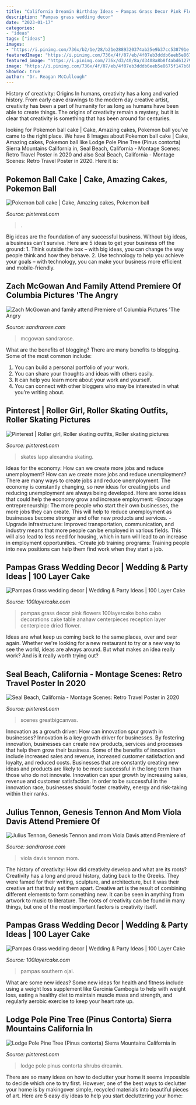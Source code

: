 ```yaml
---
title: "California Dreamin Birthday Ideas ~ Pampas Grass Decor Pink Flowers 100layercake Boho Cabo Decorations Cake Table Anahaw Centerpieces Reception Layer Centerpiece Dried Flower"
description: "Pampas grass wedding decor"
date: "2023-01-17"
categories:
- "ideas"
tags: ["ideas"]
images:
- "https://i.pinimg.com/736x/b2/1e/28/b21e2889320374ab25e9b37cc538791e.jpg"
featuredImage: "https://i.pinimg.com/736x/4f/07/eb/4f07eb3dddb6eeb5e8675f147b6b27f9.jpg"
featured_image: "https://i.pinimg.com/736x/d3/40/8a/d3408a8b8f4abd61279c613fd5fe64f7.jpg"
image: "https://i.pinimg.com/736x/4f/07/eb/4f07eb3dddb6eeb5e8675f147b6b27f9.jpg"
ShowToc: true
author: "Dr. Reagan McCullough"
---
```



History of creativity: Origins
In humans, creativity has a long and varied history. From early cave drawings to the modern day creative artist, creativity has been a part of humanity for as long as humans have been able to create things. The origins of creativity remain a mystery, but it is clear that creativity is something that has been around for centuries.

	

		
looking for Pokemon ball cake | Cake, Amazing cakes, Pokemon ball you've came to the right place. We have 8 Images about Pokemon ball cake | Cake, Amazing cakes, Pokemon ball like Lodge Pole Pine Tree (Pinus contorta) Sierra Mountains California in, Seal Beach, California - Montage Scenes: Retro Travel Poster in 2020 and also Seal Beach, California - Montage Scenes: Retro Travel Poster in 2020. Here it is:
		
    
## Pokemon Ball Cake | Cake, Amazing Cakes, Pokemon Ball

<img loading=lazy src="https://i.pinimg.com/736x/06/ee/19/06ee19832deb198da6d88bde297966f9--pokemon-amazing-cakes.jpg" onerror="this.onerror=null;this.src='https://tse4.mm.bing.net/th?id=OIP.1gLkJ9SfrjNz4d9XTp0trADNEw&amp;pid=15.1';" alt="Pokemon ball cake | Cake, Amazing cakes, Pokemon ball">

_Source: pinterest.com_

>. 

	

Big ideas are the foundation of any successful business. Without big ideas, a business can't survive. Here are 5 ideas to get your business off the ground: 1. Think outside the box – with big ideas, you can change the way people think and how they behave. 2. Use technology to help you achieve your goals – with technology, you can make your business more efficient and mobile-friendly. 
    
## Zach McGowan And Family Attend Premiere Of Columbia Pictures &#039;The Angry

<img loading=lazy src="https://sandrarose.com/wp-content/uploads/2019/08/Zach-McGowan-and-family-wenn36829753-768x1152.jpg" onerror="this.onerror=null;this.src='https://tse2.mm.bing.net/th?id=OIP.Zwpt4olIZqqfdT9NdnugaQHaLH&amp;pid=15.1';" alt="Zach McGowan and family attend Premiere of Columbia Pictures &#039;The Angry">

_Source: sandrarose.com_

>mcgowan sandrarose. 

	

What are the benefits of blogging?
There are many benefits to blogging. Some of the most common include: 
1. You can build a personal portfolio of your work. 
2. You can share your thoughts and ideas with others easily. 
3. It can help you learn more about your work and yourself. 
4. You can connect with other bloggers who may be interested in what you’re writing about. 

    
## Pinterest | Roller Girl, Roller Skating Outfits, Roller Skating Pictures

<img loading=lazy src="https://i.pinimg.com/736x/4f/07/eb/4f07eb3dddb6eeb5e8675f147b6b27f9.jpg" onerror="this.onerror=null;this.src='https://tse1.mm.bing.net/th?id=OIP.thobs1piXWq05Zbe9qVTawHaKF&amp;pid=15.1';" alt="Pinterest | Roller girl, Roller skating outfits, Roller skating pictures">

_Source: pinterest.com_

>skates lapp alexandra skating. 

	

Ideas for the economy: How can we create more jobs and reduce unemployment?
How can we create more jobs and reduce unemployment?
There are many ways to create jobs and reduce unemployment. The economy is constantly changing, so new ideas for creating jobs and reducing unemployment are always being developed. Here are some ideas that could help the economy grow and increase employment: 
-Encourage entrepreneurship: The more people who start their own businesses, the more jobs they can create. This will help to reduce unemployment as businesses become stronger and offer new products and services. 
-Upgrade infrastructure: Improved transportation, communication, and industry means that more people can be employed in various fields. This will also lead to less need for housing, which in turn will lead to an increase in employment opportunities. 
-Create job training programs: Training people into new positions can help them find work when they start a job.

    
## Pampas Grass Wedding Decor | Wedding &amp; Party Ideas | 100 Layer Cake

<img loading=lazy src="http://100lclive.s3.amazonaws.com/img/ideas/landscape/219020.jpg" onerror="this.onerror=null;this.src='https://tse1.mm.bing.net/th?id=OIP.2t3i7p-lkebwnMC2TONTeQHaLH&amp;pid=15.1';" alt="Pampas Grass wedding decor | Wedding &amp; Party Ideas | 100 Layer Cake">

_Source: 100layercake.com_

>pampas grass decor pink flowers 100layercake boho cabo decorations cake table anahaw centerpieces reception layer centerpiece dried flower. 

	

Ideas are what keep us coming back to the same places, over and over again. Whether we're looking for a new restaurant to try or a new way to see the world, ideas are always around. But what makes an idea really work? And is it really worth trying out?

    
## Seal Beach, California - Montage Scenes: Retro Travel Poster In 2020

<img loading=lazy src="https://i.pinimg.com/736x/d3/40/8a/d3408a8b8f4abd61279c613fd5fe64f7.jpg" onerror="this.onerror=null;this.src='https://tse1.mm.bing.net/th?id=OIP.TwCdsAbKH8AYJyya6PPxlQHaK5&amp;pid=15.1';" alt="Seal Beach, California - Montage Scenes: Retro Travel Poster in 2020">

_Source: pinterest.com_

>scenes greatbigcanvas. 

	

Innovation as a growth driver: How can innovation spur growth in businesses?
Innovation is a key growth driver for businesses. By fostering innovation, businesses can create new products, services and processes that help them grow their business. Some of the benefits of innovation include increased sales and revenue, increased customer satisfaction and loyalty, and reduced costs.
Businesses that are constantly creating new ideas and products are likely to be more successful in the long term than those who do not innovate. Innovation can spur growth by increasing sales, revenue and customer satisfaction. In order to be successful in the innovation race, businesses should foster creativity, energy and risk-taking within their ranks.

    
## Julius Tennon, Genesis Tennon And Mom Viola Davis Attend Premiere Of

<img loading=lazy src="https://sandrarose.com/wp-content/uploads/2019/08/Julius-Tennon-Genesis-Tennon-Viola-Davis-wenn36829773.jpg" onerror="this.onerror=null;this.src='https://tse2.mm.bing.net/th?id=OIP.yh3CvotpiEDHt6gTosA_iQHaLH&amp;pid=15.1';" alt="Julius Tennon, Genesis Tennon and mom Viola Davis attend Premiere of">

_Source: sandrarose.com_

>viola davis tennon mom. 

	

The history of creativity: How did creativity develop and what are its roots?
Creativity has a long and proud history, dating back to the Greeks. They were famed for their writing, sculpture, and architecture, but it was their creative art that truly set them apart. Creative art is the result of combining different elements to form something new. It can be seen in anything from artwork to music to literature. The roots of creativity can be found in many things, but one of the most important factors is creativity itself.

    
## Pampas Grass Wedding Decor | Wedding &amp; Party Ideas | 100 Layer Cake

<img loading=lazy src="http://100lclive.s3.amazonaws.com/img/ideas/landscape/219019.jpg" onerror="this.onerror=null;this.src='https://tse2.mm.bing.net/th?id=OIP.2Qap00ES2CEYE5SqicptHgHaLH&amp;pid=15.1';" alt="Pampas Grass wedding decor | Wedding &amp; Party Ideas | 100 Layer Cake">

_Source: 100layercake.com_

>pampas southern ojai. 

	

What are some new ideas?
Some new ideas for health and fitness include using a weight loss supplement like Garcinia Cambogia to help with weight loss, eating a healthy diet to maintain muscle mass and strength, and regularly aerobic exercise to keep your heart rate up.

    
## Lodge Pole Pine Tree (Pinus Contorta) Sierra Mountains California In

<img loading=lazy src="https://i.pinimg.com/736x/b2/1e/28/b21e2889320374ab25e9b37cc538791e.jpg" onerror="this.onerror=null;this.src='https://tse1.mm.bing.net/th?id=OIP.cgoyq9rPm_p_VAHpquaYZwHaLH&amp;pid=15.1';" alt="Lodge Pole Pine Tree (Pinus contorta) Sierra Mountains California in">

_Source: pinterest.com_

>lodge pole pinus contorta shrubs dreamin. 

	

There are so many ideas on how to declutter your home it seems impossible to decide which one to try first. However, one of the best ways to declutter your home is by makingover simple, recycled materials into beautiful pieces of art. Here are 5 easy diy ideas to help you start decluttering your home: 

